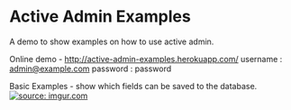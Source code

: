 Active Admin Examples
=====================

A demo to show examples on how to use active admin.

Online demo - http://active-admin-examples.herokuapp.com/
username : admin@example.com
password : password

Basic Examples - show which fields can be saved to the database.
<a href="http://imgur.com/oMj7m9w"><img src="http://i.imgur.com/oMj7m9w.png" title="source: imgur.com" /></a>
